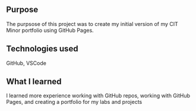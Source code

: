 ## Purpose

The purpsose of this project was to create my initial version of my CIT Minor portfolio using GitHub Pages.

## Technologies used

GitHub, VSCode

## What I learned

I learned more experience working with GitHub repos, working with GitHub Pages, and creating a portfolio for my labs and projects
